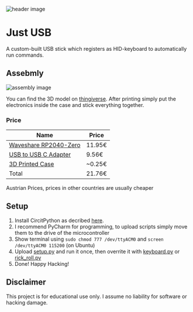![header image](./images/top.jpg)
# Just USB
A custom-built USB stick which registers as HID-keyboard to automatically run commands.

## Assebmly
![assembly image](./images/assembly.jpg)

You can find the 3D model on [thingiverse](https://www.thingiverse.com/thing:5332207). After printing simply put the electronics inside the case and stick everything together.

### Price

| Name                                                                 | Price  |
|----------------------------------------------------------------------|--------|
| [Waveshare RP2040-Zero](https://www.amazon.de/gp/product/B09M42BS6H) | 11.95€ |
| [USB to USB C Adapter](https://www.amazon.de/gp/product/B09L4GXQZX)  |  9.56€ |
| [3D Printed Case](https://www.thingiverse.com/thing:5332207)         | ~0.25€ |
| Total                                                                | 21.76€ |

Austrian Prices, prices in other countries are usually cheaper

## Setup
1. Install CircitPython as decribed [here](https://learn.adafruit.com/getting-started-with-raspberry-pi-pico-circuitpython/circuitpython).
2. I recommend PyCharm for programming, to upload scripts simply move them to the drive of the microcontroller
3. Show terminal using `sudo chmod 777 /dev/ttyACM0` and `screen /dev/ttyACM0 115200` (on Ubuntu)
4. Upload [setup.py](scripts/setup.py) and run it once, then overrite it with [keyboard.py](scripts/keyboard.py) or [rick_roll.py](scripts/rick_roll.py)
5. Done! Happy Hacking!

## Disclaimer
This project is for educational use only. I assume no liability for software or hacking damage.